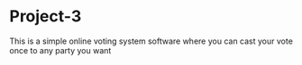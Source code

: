 # Project-3
This is a simple online voting system software where you can cast your vote once to any party you want 
